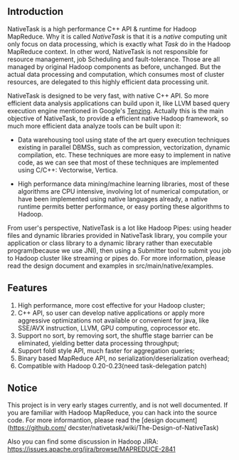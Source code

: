 Introduction
------------

NativeTask is a high performance C++ API & runtime for Hadoop MapReduce. Why
it is called *NativeTask* is that it is a *native* computing unit only focus
on data processing, which is exactly what *Task* do in the Hadoop MapReduce 
context. 
In other word, NativeTask is not responsible for resource management, job
Scheduling and fault-tolerance. Those are all managed by original Hadoop
components as before, unchanged. But the actual data processing and computation, 
which consumes most of cluster resources, are delegated to this highly 
efficient data processing unit.

NativeTask is designed to be very fast, with native C++ API. So more 
efficient data analysis applications can build upon it, like LLVM based 
query execution engine mentioned in Google's 
[Tenzing](http://research.google.com/pubs/pub37200.html). 
Actually this is the main objective of NativeTask, to provide a efficient 
native Hadoop framework, so much more efficient data analyze tools can 
be built upon it: 

  * Data warehousing tool using state of the art query execution techniques 
    existing in parallel DBMSs, such as compression, vectorization, dynamic 
    compilation, etc. These techniques are more easy to implement in 
    native code, as we can see that most of these techniques are implemented 
    using C/C++: Vectorwise, Vertica.

  * High performance data mining/machine learning libraries, most of these 
    algorithms are CPU intensive, involving lot of numerical computation, 
    or have been implemented using native languages already, a native runtime 
    permits better performance, or easy porting these algorithms to Hadoop. 

From user's perspective, NativeTask is a lot like Hadoop Pipes: using header 
files and dynamic libraries provided in NativeTask library, you compile 
your application or class library to a dynamic library rather than executable 
program(because we use JNI), then using a Submitter tool to submit you 
job to Hadoop cluster like streaming or pipes do. For more information, 
please read the design document and examples in src/main/native/examples.

Features
--------
1. High performance, more cost effective for your Hadoop cluster;
2. C++ API, so user can develop native applications or apply more 
   aggressive optimizations not available or convenient for java, 
   like SSE/AVX instruction, LLVM, GPU computing, coprocessor etc.
3. Support no sort, by removing sort, the shuffle stage barrier can be 
   eliminated, yielding better data processing throughput;
4. Support foldl style API, much faster for aggregation queries;
5. Binary based MapReduce API, no serialization/deserialization overhead;
6. Compatible with Hadoop 0.20-0.23(need task-delegation patch)

Notice
------
This project is in very early stages currently, and is not well documented. 
If you are familiar with Hadoop MapReduce, you can hack into the source code. 
For more informantion, please read the [design document](https://github.com/
decster/nativetask/wiki/The-Design-of-NativeTask)

Also you can find some discussion in Hadoop JIRA:
https://issues.apache.org/jira/browse/MAPREDUCE-2841
